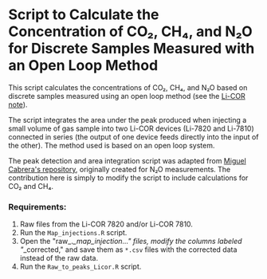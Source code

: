 # Script to Calculate the Concentration of CO₂, CH₄, and N₂O for Discrete Samples Measured with an Open Loop Method

This script calculates the concentrations of CO₂, CH₄, and N₂O based on discrete samples measured using an open loop method (see the [Li-COR note](https://www.licor.cn/uploads/20240112/TGA-Note-Small-Samples_18944.pdf.pdf)).

The script integrates the area under the peak produced when injecting a small volume of gas sample into two Li-COR devices (Li-7820 and Li-7810) connected in series (the output of one device feeds directly into the input of the other). The method used is based on an open loop system.

The peak detection and area integration script was adapted from [Miguel Cabrera's repository](https://github.com/MCabreraBrufau/Licor_N2O_scripts), originally created for N₂O measurements. The contribution here is simply to modify the script to include calculations for CO₂ and CH₄.

### Requirements:
1. Raw files from the Li-COR 7820 and/or Li-COR 7810.
2. Run the `Map_injections.R` script.
3. Open the "raw_.*_map_injection..." files, modify the columns labeled "*_corrected," and save them as `*.csv` files with the corrected data instead of the raw data.
4. Run the `Raw_to_peaks_Licor.R` script.
